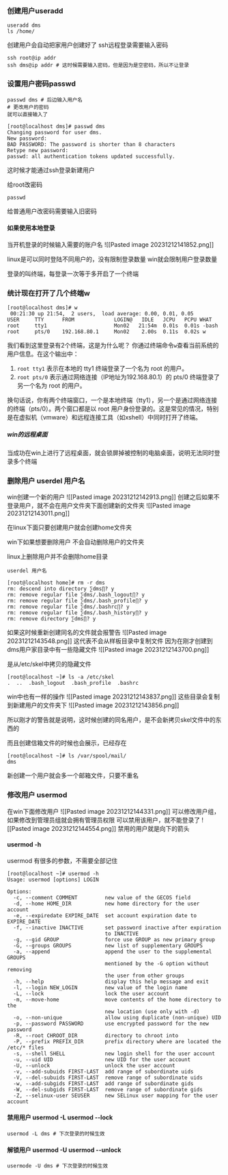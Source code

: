 ### 创建用户useradd

```
useradd dms
ls /home/
```
创建用户会自动把家用户创建好了
ssh远程登录需要输入密码
```
ssh root@ip addr
ssh dms@ip addr # 这时候需要输入密码，但是因为是空密码，所以不让登录
```

### 设置用户密码passwd

```
passwd dms # 后边输入用户名
# 更改用户的密码
就可以直接输入了
```
```
[root@localhost dms]# passwd dms
Changing password for user dms.
New password: 
BAD PASSWORD: The password is shorter than 8 characters
Retype new password: 
passwd: all authentication tokens updated successfully.
```

这时候才能通过ssh登录新建用户

给root改密码
```
passwd
```
给普通用户改密码需要输入旧密码

#### 如果使用本地登录

当开机登录的时候输入需要的账户名
![[Pasted image 20231212141852.png]]

linux是可以同时登陆不同用户的，没有限制登录数量
win就会限制用户登录数量

登录的叫终端，每登录一次等于多开启了一个终端

### 统计现在打开了几个终端w

```
[root@localhost dms]# w
 00:21:30 up 21:54,  2 users,  load average: 0.00, 0.01, 0.05
USER     TTY      FROM             LOGIN@   IDLE   JCPU   PCPU WHAT
root     tty1                      Mon02   21:54m  0.01s  0.01s -bash
root     pts/0    192.168.80.1     Mon02    2.00s  0.11s  0.02s w
```
我们看到这里登录有2个终端，这是为什么呢？
你通过终端命令`w`查看当前系统的用户信息。在这个输出中：

1. `root tty1` 表示在本地的 tty1 终端登录了一个名为 root 的用户。
2. `root pts/0` 表示通过网络连接（IP地址为192.168.80.1）的 pts/0 终端登录了另一个名为 root 的用户。

换句话说，你有两个终端窗口，一个是本地终端（tty1），另一个是通过网络连接的终端（pts/0）。两个窗口都是以 root 用户身份登录的。这是常见的情况，特别是在虚拟机（vmware）和远程连接工具（如xshell）中同时打开了终端。

##### win的远程桌面
当成功在win上进行了远程桌面，就会锁屏掉被控制的电脑桌面，说明无法同时登录多个终端

### 删除用户 userdel 用户名

win创建一个新的用户
![[Pasted image 20231212142913.png]]
创建之后如果不登录用户，就不会在用户文件夹下面创建新的文件夹
![[Pasted image 20231212143011.png]]

在linux下面只要创建用户就会创建home文件夹

win下如果想要删除用户
不会自动删除用户的文件夹

linux上删除用户并不会删除home目录
```
userdel 用户名
```
```
[root@localhost home]# rm -r dms
rm: descend into directory ∑dms∏? y
rm: remove regular file ∑dms/.bash_logout∏? y
rm: remove regular file ∑dms/.bash_profile∏? y
rm: remove regular file ∑dms/.bashrc∏? y
rm: remove regular file ∑dms/.bash_history∏? y
rm: remove directory ∑dms∏? y
```

如果这时候重新创建同名的文件就会报警告
![[Pasted image 20231212143548.png]]
这代表不会从样板目录中复制文件
因为在刚才创建到dms用户家目录中有一些隐藏文件
![[Pasted image 20231212143700.png]]

是从/etc/skel中拷贝的隐藏文件
```
[root@localhost ~]# ls -a /etc/skel
.  ..  .bash_logout  .bash_profile  .bashrc
```

win中也有一样的操作
![[Pasted image 20231212143837.png]]
这些目录会复制到新建用户的文件夹下
![[Pasted image 20231212143856.png]]

所以刚才的警告就是说明，这时候创建的同名用户，是不会新拷贝skel文件中的东西的

而且创建信箱文件的时候也会展示，已经存在
```
[root@localhost ~]# ls /var/spool/mail/
dms
```

新创建一个用户就会多一个邮箱文件，只要不重名

### 修改用户 usermod

在win下面修改用户
![[Pasted image 20231212144331.png]]
可以修改用户组，如果修改到管理员组就会拥有管理员权限
可以禁用该用户，就不能登录了
![[Pasted image 20231212144554.png]]
禁用的用户就是向下的箭头

#### usermod -h
usermod 有很多的参数，不需要全部记住
```
[root@localhost ~]# usermod -h
Usage: usermod [options] LOGIN

Options:
  -c, --comment COMMENT         new value of the GECOS field
  -d, --home HOME_DIR           new home directory for the user account
  -e, --expiredate EXPIRE_DATE  set account expiration date to EXPIRE_DATE
  -f, --inactive INACTIVE       set password inactive after expiration
                                to INACTIVE
  -g, --gid GROUP               force use GROUP as new primary group
  -G, --groups GROUPS           new list of supplementary GROUPS
  -a, --append                  append the user to the supplemental GROUPS
                                mentioned by the -G option without removing
                                the user from other groups
  -h, --help                    display this help message and exit
  -l, --login NEW_LOGIN         new value of the login name
  -L, --lock                    lock the user account
  -m, --move-home               move contents of the home directory to the
                                new location (use only with -d)
  -o, --non-unique              allow using duplicate (non-unique) UID
  -p, --password PASSWORD       use encrypted password for the new password
  -R, --root CHROOT_DIR         directory to chroot into
  -P, --prefix PREFIX_DIR       prefix directory where are located the /etc/* files
  -s, --shell SHELL             new login shell for the user account
  -u, --uid UID                 new UID for the user account
  -U, --unlock                  unlock the user account
  -v, --add-subuids FIRST-LAST  add range of subordinate uids
  -V, --del-subuids FIRST-LAST  remove range of subordinate uids
  -w, --add-subgids FIRST-LAST  add range of subordinate gids
  -W, --del-subgids FIRST-LAST  remove range of subordinate gids
  -Z, --selinux-user SEUSER     new SELinux user mapping for the user account

```

#### 禁用用户 usermod -L usermod --lock

```
usermod -L dms # 下次登录的时候生效
```

#### 解锁用户 usermod -U usermod --unlock

```
usermode -U dms # 下次登录的时候生效
```

